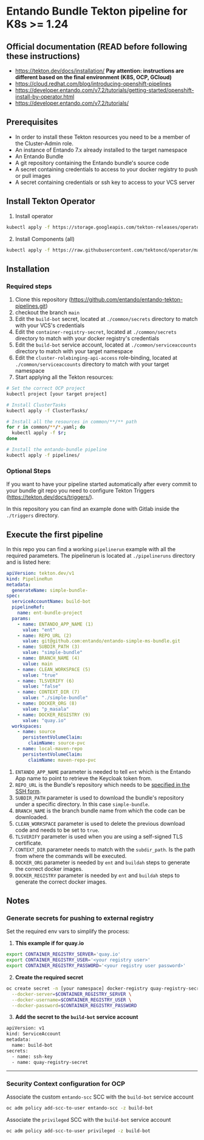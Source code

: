 # Entando Bundle Tekton pipeline for K8s >= 1.24

## Official documentation (READ before following these instructions)

- https://tekton.dev/docs/installation/ **Pay attention: instructions are different based on the final environment (K8S, OCP, GCloud)**
- https://cloud.redhat.com/blog/introducing-openshift-pipelines
- https://developer.entando.com/v7.2/tutorials/getting-started/openshift-install-by-operator.html
- https://developer.entando.com/v7.2/tutorials/


## Prerequisites

- In order to install these Tekton resources you need to be a member of the Cluster-Admin role.
- An instance of Entando 7.x already installed to the target namespace
- An Entando Bundle
- A git repository containing the Entando bundle's source code
- A secret containing credentials to access to your docker registry to push or pull images
- A secret containing credentials or ssh key to access to your VCS server

## Install Tekton Operator

1. Install operator
```bash
kubectl apply -f https://storage.googleapis.com/tekton-releases/operator/latest/release.yaml
```

2. Install Components (all)
```bash
kubectl apply -f https://raw.githubusercontent.com/tektoncd/operator/main/config/crs/kubernetes/config/all/operator_v1alpha1_config_cr.yaml
```


## Installation

### Required steps

1. Clone this repository (https://github.com/entando/entando-tekton-pipelines.git)
2. checkout the branch `main`
3. Edit the `build-bot` secret, located at `./common/secrets` directory to match with your VCS's credentials
4. Edit the `container-registry-secret`, located at `./common/secrets` directory to match with your docker registry's credentials
5. Edit the `build-bot` service account, located at `./common/serviceaccounts` directory to match with your target namespace
6. Edit the `cluster-rolebinging-api-access` role-binding, located at `./common/serviceaccounts` directory to match with your target namespace
7. Start applying all the Tekton resources:

```bash
# Set the correct OCP project
kubectl project [your target project]

# Install ClusterTasks
kubectl apply -f ClusterTasks/

# Install all the resources in common/**/** path
for r in common/**/*.yaml; do
  kubectl apply -f $r;
done

# Install the entando-bundle pipeline
kubectl apply -f pipelines/
```

### Optional Steps

If you want to have your pipeline started automatically after every commit to your bundle git repo you need to
configure Tekton Triggers (https://tekton.dev/docs/triggers/).

In this repository you can find an example done with Gitlab inside the `./triggers` directory.

## Execute the first pipeline

In this repo you can find a working `pipelinerun` example with all the required parameters. The pipelinerun is located
at `./pipelineruns` directory and is listed here:

```yaml
apiVersion: tekton.dev/v1
kind: PipelineRun
metadata:
  generateName: simple-bundle-
spec:
  serviceAccountName: build-bot
  pipelineRef:
    name: ent-bundle-project
  params:
    - name: ENTANDO_APP_NAME (1)
      value: "ent"
    - name: REPO_URL (2)
      value: git@github.com:entando/entando-simple-ms-bundle.git
    - name: SUBDIR_PATH (3)
      value: "simple-bundle"
    - name: BRANCH_NAME (4)
      value: main
    - name: CLEAN_WORKSPACE (5)
      value: "true"
    - name: TLSVERIFY (6)
      value: "false"
    - name: CONTEXT_DIR (7)
      value: "./simple-bundle"
    - name: DOCKER_ORG (8)
      value: "p_masala"
    - name: DOCKER_REGISTRY (9)
      value: "quay.io"
  workspaces:
    - name: source
      persistentVolumeClaim:
        claimName: source-pvc
    - name: local-maven-repo
      persistentVolumeClaim:
        claimName: maven-repo-pvc
```

1. `ENTANDO_APP_NAME` parameter is needed to tell `ent` which is the Entando App name to point to retrieve the Keycloak token from.
2. `REPO_URL` is the Bundle's repository which needs to be <u>specified in the SSH form</u>.
3. `SUBDIR_PATH` parameter is used to download the bundle's repository under a specific directory. In this case `simple-bundle`.
4. `BRANCH_NAME` is the branch bundle name from which the code can be downloaded.
5. `CLEAN_WORKSPACE` parameter is used to delete the previous download code and needs to be set to `true`.
6. `TLSVERIFY` parameter is used when you are using a self-signed TLS certificate.
7. `CONTEXT_DIR` parameter needs to match with the `subdir_path`. Is the path from where the commands will be executed.
8. `DOCKER_ORG` parameter is needed by `ent` and `buildah` steps to generate the correct docker images.
9. `DOCKER_REGISTRY` parameter is needed by `ent` and `buildah` steps to generate the correct docker images.

## Notes

### Generate secrets for pushing to external registry

Set the required env vars to simplify the process:

1. **This example if for quay.io**
```bash
export CONTAINER_REGISTRY_SERVER='quay.io' 
export CONTAINER_REGISTRY_USER='<your registry user>'
export CONTAINER_REGISTRY_PASSWORD='<your registry user password>'
```

2. **Create the required secret**
```bash
oc create secret -n [your namespace] docker-registry quay-registry-secret \
  --docker-server=$CONTAINER_REGISTRY_SERVER \
  --docker-username=$CONTAINER_REGISTRY_USER \
  --docker-password=$CONTAINER_REGISTRY_PASSWORD
```

3. **Add the secret to the `build-bot` service account**
```bash
apiVersion: v1
kind: ServiceAccount
metadata:
  name: build-bot
secrets:
  - name: ssh-key
  - name: quay-registry-secret
```

--- 

### Security Context configuration for OCP

Associate the custom `entando-scc` SCC with the `build-bot` service account

```bash
oc adm policy add-scc-to-user entando-scc -z build-bot
```

Associate the `privileged` SCC with the `build-bot` service account

```bash
oc adm policy add-scc-to-user privileged -z build-bot
```
